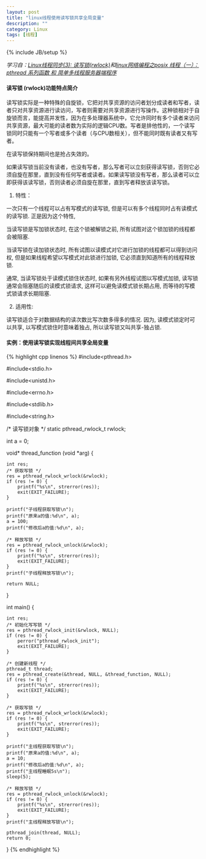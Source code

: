 ```yaml
---
layout: post
title: "linux线程使用读写锁共享全局变量"
description: ""
category: Linux
tags: [线程]
---
```

{% include JB/setup %}

*学习自：[Linux线程同步(3): 读写锁(rwlock)](http://blog.csdn.net/dai_weitao/article/details/1752843)和[linux网络编程之posix 线程（一）：pthread 系列函数 和 简单多线程服务器端程序](http://blog.csdn.net/jnu_simba/article/details/9106513)*

#### 读写锁 (rwlock)功能特点简介

读写锁实际是一种特殊的自旋锁，它把对共享资源的访问者划分成读者和写者，读者只对共享资源进行读访问，写者则需要对共享资源进行写操作。这种锁相对于自旋锁而言，能提高并发性，因为在多处理器系统中，它允许同时有多个读者来访问共享资源，最大可能的读者数为实际的逻辑CPU数。写者是排他性的，一个读写锁同时只能有一个写者或多个读者（与CPU数相关），但不能同时既有读者又有写者。

在读写锁保持期间也是抢占失效的。

如果读写锁当前没有读者，也没有写者，那么写者可以立刻获得读写锁，否则它必须自旋在那里，直到没有任何写者或读者。如果读写锁没有写者，那么读者可以立即获得该读写锁，否则读者必须自旋在那里，直到写者释放该读写锁。

<!--more-->
1. 特性：

一次只有一个线程可以占有写模式的读写锁, 但是可以有多个线程同时占有读模式的读写锁. 正是因为这个特性,

当读写锁是写加锁状态时, 在这个锁被解锁之前, 所有试图对这个锁加锁的线程都会被阻塞.

当读写锁在读加锁状态时, 所有试图以读模式对它进行加锁的线程都可以得到访问权, 但是如果线程希望以写模式对此锁进行加锁, 它必须直到知道所有的线程释放锁.

通常, 当读写锁处于读模式锁住状态时, 如果有另外线程试图以写模式加锁, 读写锁通常会阻塞随后的读模式锁请求, 这样可以避免读模式锁长期占用, 而等待的写模式锁请求长期阻塞.

2. 适用性:

读写锁适合于对数据结构的读次数比写次数多得多的情况. 因为, 读模式锁定时可以共享, 以写模式锁住时意味着独占, 所以读写锁又叫共享-独占锁.

#### 实例：使用读写锁实现线程间共享全局变量

{% highlight cpp linenos %}
#include<pthread.h>

#include<stdio.h>

#include<unistd.h>

#include<errno.h>

#include<stdlib.h>

#include<string.h>

/* 读写锁对象 */
static pthread_rwlock_t rwlock;

int a = 0;

void* thread_function (void *arg) {

    int res;
    /* 获取写锁 */
    res = pthread_rwlock_wrlock(&rwlock);
    if (res != 0) {
        printf("%s\n", strerror(res));
        exit(EXIT_FAILURE);
    }

    printf("子线程获取写锁\n");
    printf("原来a的值:%d\n", a);
    a = 100;
    printf("修改后a的值:%d\n", a);

    /* 释放写锁 */
    res = pthread_rwlock_unlock(&rwlock);
    if (res != 0) {
        printf("%s\n", strerror(res));
        exit(EXIT_FAILURE);
    }
    printf("子线程释放写锁\n");

    return NULL;
}

int main() {

    int res;
    /* 初始化写写锁 */
    res = pthread_rwlock_init(&rwlock, NULL);
    if (res != 0) {
        perror("pthread_rwlock_init");
        exit(EXIT_FAILURE);
    }

    /* 创建新线程 */
    pthread_t thread;
    res = pthread_create(&thread, NULL, &thread_function, NULL);
    if (res != 0) {
        printf("%s\n", strerror(res));
        exit(EXIT_FAILURE);
    }

    /* 获取写锁 */
    res = pthread_rwlock_wrlock(&rwlock);
    if (res != 0) {
        printf("%s\n", strerror(res));
        exit(EXIT_FAILURE);
    }

    printf("主线程获取写锁\n");
    printf("原来a的值:%d\n", a);
    a = 10;
    printf("修改后a的值:%d\n", a);
    printf("主线程睡眠5s\n");
    sleep(5);

    /* 释放写锁 */
    res = pthread_rwlock_unlock(&rwlock);
    if (res != 0) {
        printf("%s\n", strerror(res));
        exit(EXIT_FAILURE);
    }
    printf("主线程释放写锁\n");

    pthread_join(thread, NULL);
    return 0;
}
{% endhighlight %}

